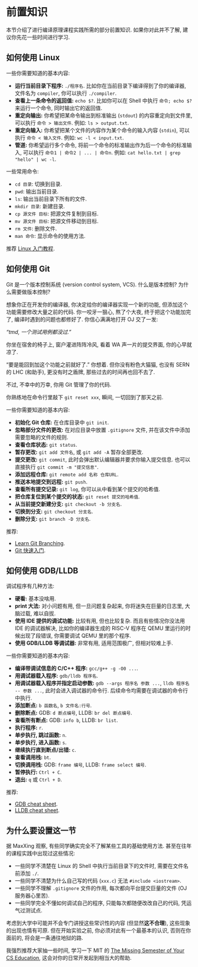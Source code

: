 # 前置知识

本节介绍了进行编译原理课程实践所需的部分前置知识. 如果你对此并不了解, 建议你先花一些时间进行学习.

## 如何使用 Linux

一些你需要知道的基本内容:

* **运行当前目录下程序:** `./程序名`. 比如你在当前目录下编译得到了你的编译器, 文件名为 `compiler`, 你可以执行 `./compiler`.
* **查看上一条命令的返回值:** `echo $?`. 比如你可以在 Shell 中执行 `命令; echo $?` 来运行一个命令, 同时输出它的返回值.
* **重定向输出:** 你希望把某命令输出到标准输出 (`stdout`) 的内容重定向到文件里, 可以执行 `命令 > 输出文件`. 例如: `ls > output.txt`.
* **重定向输入:** 你希望把某个文件的内容作为某个命令的输入内容 (`stdin`), 可以执行 `命令 < 输入文件`. 例如: `wc -l < input.txt`.
* **管道:** 你希望运行多个命令, 将前一个命令的标准输出作为后一个命令的标准输入, 可以执行 `命令1 | 命令2 | ... | 命令n`. 例如: `cat hello.txt | grep "hello" | wc -l`.

一些常用命令:

* `cd 目录`: 切换到目录.
* `pwd`: 输出当前目录.
* `ls`: 输出当前目录下所有的文件.
* `mkdir 目录`: 新建目录.
* `cp 源文件 目标`: 把源文件复制到目标.
* `mv 源文件 目标`: 把源文件移动到目标.
* `rm 文件`: 删除文件.
* `man 命令`: 显示命令的使用方法.

推荐 [Linux 入门教程](https://nju-projectn.github.io/ics-pa-gitbook/ics2021/linux.html).

## 如何使用 Git

Git 是一个版本控制系统 (version control system, VCS). 什么是版本控制? 为什么需要做版本控制?

想象你正在开发你的编译器, 你决定给你的编译器实现一个新的功能, 但添加这个功能需要修改大量之前的代码. 你一咬牙一狠心, 熬了个大夜, 终于把这个功能加完了, 编译时遇到的问题也都修好了. 你信心满满地打开 OJ 交了一发:

*“tmd, 一个测试用例都没过.”*

你坐在宿舍的椅子上, 窗户灌进阵阵冷风, 看着 WA 声一片的提交界面, 你的心早就凉了.

“要是能回到加这个功能之前就好了.” 你想着. 但你没有粉色大猫猫, 也没有 SERN 的 LHC (和助手), 更没有时之盾牌, 那些过去的时间再也回不去了.

不过, 不幸中的万幸, 你用 Git 管理了你的代码.

你熟练地在命令行里敲下 `git reset xxx`, 瞬间, 一切回到了那天之前.

一些你需要知道的基本内容:

* **初始化 Git 仓库:** 在仓库目录中 `git init`.
* **忽略部分文件的更改:** 在对应目录中放置 `.gitignore` 文件, 并在该文件中添加需要忽略的文件的规则.
* **查看仓库状态:** `git status`.
* **暂存更改:** `git add 文件名`, 或 `git add -A` 暂存全部更改.
* **提交更改:** `git commit`, 此时会弹出默认编辑器并要求你输入提交信息. 也可以直接执行 `git commit -m "提交信息"`.
* **添加远程仓库:** `git remote add 名称 仓库URL`.
* **推送本地提交到远程:** `git push`.
* **查看所有提交记录:** `git log`, 你可以从中看到某个提交的哈希值.
* **把仓库复位到某个提交的状态:** `git reset 提交的哈希值`.
* **从当前提交新建分支:** `git checkout -b 分支名`.
* **切换到分支:** `git checkout 分支名`.
* **删除分支:** `git branch -D 分支名`.

推荐:

* [Learn Git Branching](https://learngitbranching.js.org).
* [Git 快速入门](https://nju-projectn.github.io/ics-pa-gitbook/ics2021/git.html).

## 如何使用 GDB/LLDB

调试程序有几种方法:

* **硬看:** 基本没啥用.
* **print 大法:** 对小问题有用, 但一旦问题复杂起来, 你将迷失在巨量的日志里, 大脑过载, 难以自拔.
* **使用 IDE 提供的调试功能:** 比较有用, 但也比较复杂. 而且有些情况你没法用 IDE 的调试器解决, 比如你的编译器生成的 RISC-V 程序在 QEMU 里运行的时候出现了段错误, 你需要调试 QEMU 里的那个程序.
* **使用 GDB/LLDB 等调试器:** 非常有用, 适用范围极广, 但相对较难上手.

一些你需要知道的基本内容:

* **编译带调试信息的 C/C++ 程序:** `gcc/g++ -g -O0 ...`.
* **用调试器载入程序:** `gdb/lldb 程序名`.
* **用调试器载入程序并指定启动参数:** `gdb --args 程序名 参数 ...`, `lldb 程序名 -- 参数 ...`, 此时会进入调试器的命令行. 后续命令均需要在调试器的命令行中执行.
* **添加断点:** `b 函数名`, `b 文件名:行号`.
* **删除断点:** GDB: `d 断点编号`, LLDB: `br del 断点编号`.
* **查看所有断点:** GDB: `info b`, LLDB: `br list`.
* **执行程序:** `r`.
* **单步执行, 跳过函数:** `n`.
* **单步执行, 进入函数:** `s`.
* **继续执行直到断点/出错:** `c`.
* **查看调用栈:** `bt`.
* **切换调用栈:** GDB: `frame 编号`, LLDB: `frame select 编号`.
* **暂停执行:** `Ctrl + C`.
* **退出:** `q` 或 `Ctrl + D`.

推荐:

* [GDB cheat sheet](https://darkdust.net/files/GDB%20Cheat%20Sheet.pdf).
* [LLDB cheat sheet](https://darkdust.net/files/GDB%20Cheat%20Sheet.pdf).

## 为什么要设置这一节

据 MaxXing 观察, 有些同学确实完全不了解某些工具的基础使用方法. 甚至在往年的课程实践中出现过这些情况:

* 一些同学不清楚在 Linux 的 Shell 中执行当前目录下的文件时, 需要在文件名前添加 `./`.
* 一些同学不清楚为什么自己写的代码 (`xxx.c`) 无法 `#include <iostream>`.
* 一些同学不理解 `.gitignore` 文件的作用, 每次都向平台提交巨量的文件 (OJ 服务器心里苦).
* 一些同学完全不懂如何调试自己的程序, 只能每次都随便改改自己的代码, 凭运气过测试点.

考虑到大学中可能并不会专门讲授这些常识性的内容 (但显然**这不合理**), 这些现象的出现也情有可原. 但在开始实验之前, 你必须对此有一个最基本的认识, 否则在你面前的, 将会是一条通往地狱的路.

我强烈推荐大家抽一些时间, 学习一下 MIT 的 [The Missing Semester of Your CS Education](https://missing.csail.mit.edu/), 这会对你的日常开发起到相当大的帮助.
